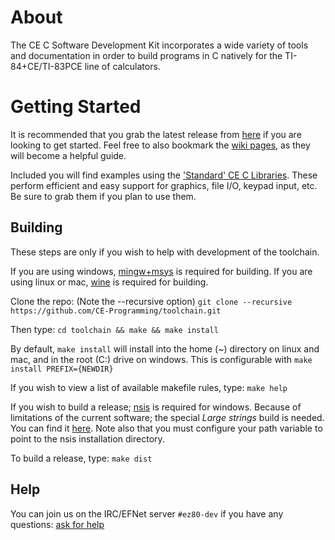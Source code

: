 # About

The CE C Software Development Kit incorporates a wide variety of tools and documentation in order to build programs in C natively for the TI-84+CE/TI-83PCE line of calculators.

# Getting Started

It is recommended that you grab the latest release from [here](https://github.com/CE-Programming/toolchain/releases/latest) if you are looking to get started. Feel free to also bookmark the [wiki pages](https://github.com/CE-Programming/toolchain/wiki), as they will become a helpful guide.

Included you will find examples using the ['Standard' CE C Libraries](https://github.com/CE-Programming/libraries/releases/latest). These perform efficient and easy support for graphics, file I/O, keypad input, etc. Be sure to grab them if you plan to use them.

## Building

These steps are only if you wish to help with development of the toolchain. 

If you are using windows, [mingw+msys](http://www.mingw.org) is required for building.
If you are using linux or mac, [wine](https://www.winehq.org) is required for building.

Clone the repo: (Note the --recursive option)
`git clone --recursive https://github.com/CE-Programming/toolchain.git`

Then type:
`cd toolchain && make && make install`

By default, `make install` will install into the home (~) directory on linux and mac, and in the root (C:\) drive on windows. This is configurable with `make install PREFIX={NEWDIR}`

If you wish to view a list of available makefile rules, type: `make help`

If you wish to build a release; [nsis](https://sourceforge.net/projects/nsis/) is required for windows. Because of limitations of the current software; the special *Large strings* build is needed. You can find it [here](http://nsis.sourceforge.net/Special_Builds). Note also that you must configure your path variable to point to the nsis installation directory.

To build a release, type: `make dist`

## Help

You can join us on the IRC/EFNet server `#ez80-dev` if you have any questions: [ask for help](http://chat.efnet.org:9090/?nick=sdk-user&channels=%23ez80-dev&Login=Login)
